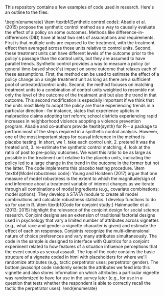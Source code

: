 This repository contains a few examples of code used in research. Here's an outline to the files:


\begin{enumerate}
\item \textbf{Synthetic control code}:  Abadie et al. (2015) propose the synthetic control method as a way to causally evaluate the effect of a policy on some outcomes. Methods like difference-in-differences (DID) have at least two sets of assumptions and requirements. First is that multiple units are exposed to the treatment, with the treatment effect then averaged across those units relative to control units. Second, these treatment units can have different levels of the outcome prior to the policy's passage than the control units, but they are assumed to have parallel trends. Synthetic control provides a way to measure a policy (or general time-based shock's) impact on some outcome that relaxes each of these assumptions. First, the method can be used to estimate the effect of a policy change on a single treatment unit as long as there are a sufficient pool of untreated/control units. Second, the method focuses on matching treatment units to a combination of control units weighted to resemble not only the level of the outcome of the treatment unit but also the trend in that outcome. This second modification is especially important if we think that the units most likely to adopt the policy are those experiencing trends in a particular direction--for instance, states that experience upticks in malpractice claims adopting tort reform; school districts experiencing rapid increases in neighborhood violence adopting a violence prevention program. Abadie and co-authors provide \textit{synth} for R-- a package to perform most of the steps required in a synthetic control analysis. However, one of the most important steps for causal inference in the method is placebo testing. In short, we 1. take each control unit, 2. pretend it was the treated unit, 3. re-estimate the synthetic control matching, 4. look at the ratio of post to pre-policy outcomes. We want this ratio to be as large as possible in the treatment unit relative to the placebo units, indicating the policy led to a large change in the trend in the outcome in the former but not the latter. The code implements this placebo testing procedure.
\item \textbf{Model robustness code}: Young and Holsteen (2017) argue that one measure of model robustness is the extent to which the magnitude/sign of and inference about a treatment variable of interest changes as we iterate through all combinations of model ingredients (e.g., covariate combinations; model options). They develop a STATA module to create all model combinations and calculate robustness statistics. I develop functions to do so for use in R.
\item \textbf{Code for conjoint study:} Hainmueller et al. (2013; 2015) highlight the relevance of the conjoint design for social science research. Conjoint designs are an extension of traditional factorial designs used in psychology that vary a limited number of attributes across vignettes (e.g., what race and gender a vignette character is given) and estimate the effect of each on responses. Conjoints recognize the multi-dimensional nature of choice preferences and vary many attributes simultaneously. The code in the sample is designed to interface with Qualtrics for a conjoint experiment related to how features of a situation influence perceptions that the event counts as sexual assault. The top of the code contains the basic structure of a vignette coded in html with placeholders for where we'll randomize attributes (e.g., tactic perpetrator uses; perpetrator gender). The bottom javascript code randomly selects the attributes we feed into this vignette and also stores information on which attributes a particular vignette was randomized to have for use in the survey later (e.g., for use in a question that tests whether the respondent is able to correctly recall the tactic the perpetrator uses). 
\end{enumerate}